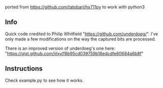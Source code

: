 ported from https://github.com/tatobari/hx711py
to work with python3

Info
----
Quick code credited to Philip Whitfield  "https://github.com/underdoeg/".
I've only made a few modifications on the way the captured bits are processed.

There is an improved version of underdoeg's one here: "https://gist.github.com/iilxy/f8b95cd039759b18edcdfe60684a6b8f"

Instructions
------------
Check example.py to see how it works.

